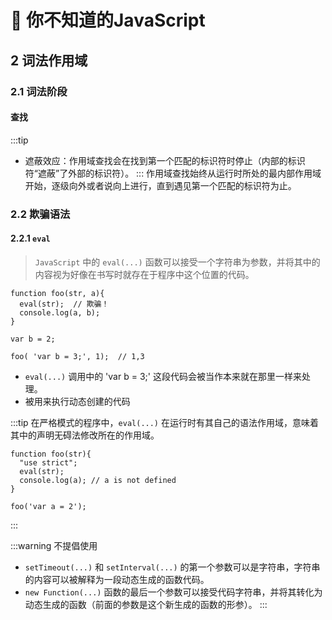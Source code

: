 # 🍭 你不知道的JavaScript
## 2 词法作用域
### 2.1 词法阶段
#### 查找
:::tip
- 遮蔽效应：作用域查找会在找到第一个匹配的标识符时停止（内部的标识符“遮蔽”了外部的标识符）。
:::
作用域查找始终从运行时所处的最内部作用域开始，逐级向外或者说向上进行，直到遇见第一个匹配的标识符为止。

### 2.2 欺骗语法
#### 2.2.1 `eval`
> `JavaScript` 中的 `eval(...)` 函数可以接受一个字符串为参数，并将其中的内容视为好像在书写时就存在于程序中这个位置的代码。

```
function foo(str, a){
  eval(str);  // 欺骗！
  console.log(a, b);
}

var b = 2;

foo( 'var b = 3;', 1);  // 1,3
```
- `eval(...)` 调用中的 'var b = 3;' 这段代码会被当作本来就在那里一样来处理。
- 被用来执行动态创建的代码

:::tip
在严格模式的程序中，`eval(...)` 在运行时有其自己的语法作用域，意味着其中的声明无碍法修改所在的作用域。
```
function foo(str){
  "use strict";
  eval(str);
  console.log(a); // a is not defined
}

foo('var a = 2');
```
:::

:::warning 不提倡使用
- `setTimeout(...)` 和 `setInterval(...)` 的第一个参数可以是字符串，字符串的内容可以被解释为一段动态生成的函数代码。
- `new Function(...)` 函数的最后一个参数可以接受代码字符串，并将其转化为动态生成的函数（前面的参数是这个新生成的函数的形参）。
:::